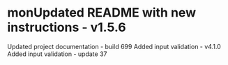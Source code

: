 # monUpdated README with new instructions - v1.5.6
Updated project documentation - build 699
Added input validation - v4.1.0
Added input validation - update 37
